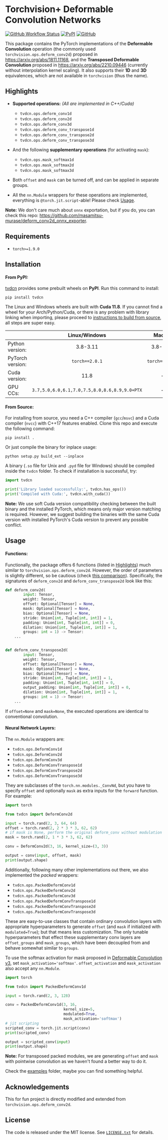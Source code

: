 Torchvision+ Deformable Convolution Networks
========
[![GitHub Workflow Status](https://img.shields.io/github/actions/workflow/status/inspiros/tvdcn/build_wheels.yml)](https://github.com/inspiros/tvdcn/actions)
[![PyPI](https://img.shields.io/pypi/v/tvdcn)](https://pypi.org/project/tvdcn)
[![GitHub](https://img.shields.io/github/license/inspiros/tvdcn)](LICENSE.txt)

This package contains the PyTorch implementations of the **Deformable Convolution** operation
(the commonly used  `torchvision.ops.deform_conv2d`) proposed in https://arxiv.org/abs/1811.11168,
and the **Transposed Deformable Convolution** proposed in https://arxiv.org/abs/2210.09446
(currently without interpolation kernel scaling).
It also supports their **1D** and **3D** equivalences, which are not available in `torchvision` (thus the name).

## Highlights

- **Supported operations:** _(All are implemented in C++/Cuda)_

  - `tvdcn.ops.deform_conv1d`
  - `tvdcn.ops.deform_conv2d`
  - `tvdcn.ops.deform_conv3d`
  - `tvdcn.ops.deform_conv_transpose1d`
  - `tvdcn.ops.deform_conv_transpose2d`
  - `tvdcn.ops.deform_conv_transpose3d`

- And the following **supplementary operations** (for activating `mask`):
  - `tvdcn.ops.mask_softmax1d`
  - `tvdcn.ops.mask_softmax2d`
  - `tvdcn.ops.mask_softmax3d`

- Both `offset` and `mask` can be turned off, and can be applied in separate groups.

- All the `nn.Module` wrappers for these operations are implemented,
  everything is `@torch.jit.script`-able! Please check [Usage](#usage).

**Note:** We don't care much about `onnx` exportation, but if you do, you can check this repo:
https://github.com/masamitsu-murase/deform_conv2d_onnx_exporter.

## Requirements

- `torch>=1.9.0`

## Installation

#### From PyPI:

[tvdcn](https://pypi.org/project/tvdcn) provides some prebuilt wheels on **PyPI**.
Run this command to install:

```terminal
pip install tvdcn
```

The Linux and Windows wheels are built with **Cuda 11.8**.
If you cannot find a wheel for your Arch/Python/Cuda, or there is any problem with library linking when importing,
please proceed to [instructions to build from source](#from-source), all steps are super easy.

|                  |                 Linux/Windows                 |     MacOS      |
|------------------|:---------------------------------------------:|:--------------:|
| Python version:  |                   3.8-3.11                    |    3.8-3.11    |
| PyTorch version: |                `torch==2.0.1`                 | `torch==2.0.1` |
| Cuda version:    |                     11.8                      |       -        |
| GPU CCs:         | `3.7,5.0,6.0,6.1,7.0,7.5,8.0,8.6,8.9,9.0+PTX` |       -        |

#### From Source:

For installing from source, you need a C++ compiler (`gcc`/`msvc`) and a Cuda compiler (`nvcc`) with C++17 features
enabled.
Clone this repo and execute the following command:

```terminal
pip install .
```

Or just compile the binary for inplace usage:

```terminal
python setup.py build_ext --inplace
```

A binary (`.so` file for Unix and `.pyd` file for Windows) should be compiled inside the `tvdcn` folder.
To check if installation is successful, try:

```python
import tvdcn

print('Library loaded successfully:', tvdcn.has_ops())
print('Compiled with Cuda:', tvdcn.with_cuda())
```

**Note:** We use soft Cuda version compatibility checking between the built binary and the installed PyTorch,
which means only major version matching is required.
However, we suggest building the binaries with the same Cuda version with installed PyTorch's Cuda version to prevent
any possible conflict.

## Usage

#### Functions:

Functionally, the package offers 6 functions (listed in [Highlights](#highlights)) much similar to
`torchvision.ops.deform_conv2d`.
However, the order of parameters is slightly different, so be cautious
(check [this comparison](tests/test_compatibility_with_torchvision.py)).
Specifically, the signatures of `deform_conv2d` and `deform_conv_transpose2d` look like this:

```python
def deform_conv2d(
        input: Tensor,
        weight: Tensor,
        offset: Optional[Tensor] = None,
        mask: Optional[Tensor] = None,
        bias: Optional[Tensor] = None,
        stride: Union[int, Tuple[int, int]] = 1,
        padding: Union[int, Tuple[int, int]] = 0,
        dilation: Union[int, Tuple[int, int]] = 1,
        groups: int = 1) -> Tensor:
    ...


def deform_conv_transpose2d(
        input: Tensor,
        weight: Tensor,
        offset: Optional[Tensor] = None,
        mask: Optional[Tensor] = None,
        bias: Optional[Tensor] = None,
        stride: Union[int, Tuple[int, int]] = 1,
        padding: Union[int, Tuple[int, int]] = 0,
        output_padding: Union[int, Tuple[int, int]] = 0,
        dilation: Union[int, Tuple[int, int]] = 1,
        groups: int = 1) -> Tensor:
    ...
```

If `offset=None` and `mask=None`, the executed operations are identical to conventional convolution.

#### Neural Network Layers:

The `nn.Module` wrappers are:

- `tvdcn.ops.DeformConv1d`
- `tvdcn.ops.DeformConv2d`
- `tvdcn.ops.DeformConv3d`
- `tvdcn.ops.DeformConvTranspose1d`
- `tvdcn.ops.DeformConvTranspose2d`
- `tvdcn.ops.DeformConvTranspose3d`

They are subclasses of the `torch.nn.modules._ConvNd`,
but you have to specify `offset` and optionally `mask` as extra inputs for the `forward` function.
For example:

```python
import torch

from tvdcn import DeformConv2d

input = torch.rand(2, 3, 64, 64)
offset = torch.rand(2, 2 * 3 * 3, 62, 62)
# if mask is None, perform the original deform_conv without modulation (v2)
mask = torch.rand(2, 1 * 3 * 3, 62, 62)

conv = DeformConv2d(3, 16, kernel_size=(3, 3))

output = conv(input, offset, mask)
print(output.shape)
```

Additionally, following many other implementations out there, we also implemented the _packed_ wrappers:

- `tvdcn.ops.PackedDeformConv1d`
- `tvdcn.ops.PackedDeformConv2d`
- `tvdcn.ops.PackedDeformConv3d`
- `tvdcn.ops.PackedDeformConvTranspose1d`
- `tvdcn.ops.PackedDeformConvTranspose2d`
- `tvdcn.ops.PackedDeformConvTranspose3d`

These are easy-to-use classes that contain ordinary convolution layers with appropriate hyperparameters to generate
`offset` (and `mask` if initialized with `modulated=True`);
but that means less customization.
The only tunable hyperparameters that effect these supplementary conv layers are `offset_groups` and `mask_groups`,
which have been decoupled from and behave somewhat similar to `groups`.

To use the softmax activation for mask proposed in [Deformable Convolution v3](https://arxiv.org/abs/2211.05778),
set `mask_activation='softmax'`. `offset_activation` and `mask_activation` also accept any `nn.Module`.

```python
import torch

from tvdcn import PackedDeformConv1d

input = torch.rand(2, 3, 128)

conv = PackedDeformConv1d(3, 16,
                          kernel_size=5,
                          modulated=True,
                          mask_activation='softmax')
# jit scripting
scripted_conv = torch.jit.script(conv)
print(scripted_conv)

output = scripted_conv(input)
print(output.shape)
```

**Note:** For transposed packed modules, we are generating `offset` and `mask` with pointwise convolution
as we haven't found a better way to do it.

Check the [examples](examples) folder, maybe you can find something helpful.

## Acknowledgements

This for fun project is directly modified and extended from `torchvision.ops.deform_conv2d`.

## License

The code is released under the MIT license. See [`LICENSE.txt`](LICENSE.txt) for details.
